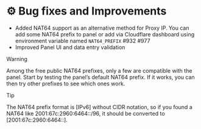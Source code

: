 # ⚙️ Bug fixes and Improvements

- Added NAT64 support as an alternative method for Proxy IP. You can add some NAT64 prefix to panel or add via Cloudflare dashboard using environment variable named `NAT64_PREFIX` #932 #977
- Improved Panel UI and data entry validation

> [!WARNING]
> Among the free public NAT64 prefixes, only a few are compatible with the panel. Start by testing the panel’s default NAT64 prefix. If it works, you can then try other prefixes to see which ones work.

> [!TIP]
> The NAT64 prefix format is [IPv6] without CIDR notation, so if you found a NAT64 like 2001:67c:2960:6464::/96, it should be converted to [2001:67c:2960:6464::].
